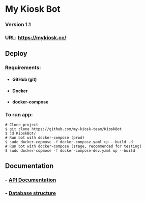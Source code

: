 # My Kiosk Bot
### Version 1.1
### URL: https://mykiosk.cc/

## Deploy

### Requirements:
 * #### GitHub (git)
 * #### Docker
 * #### docker-compose
### To run app:
```shell script
# Clone project
$ git clone https://github.com/my-kiosk-team/KioskBot
$ cd KioskBot/                
# Run bot with docker-compose (prod)
$ sudo docker-copmose -f docker-compose.yaml up --build -d
# Run bot with docker-compose (stage, recommended for testing)
$ sudo docker-copmose -f docker-compose-dev.yaml up --build
```

## Documentation
### - [API Documentation](https://github.com/my-kiosk-team/KioskBot/tree/master/api)
### - [Database structure](https://github.com/my-kiosk-team/KioskBot/tree/master/api/api)
